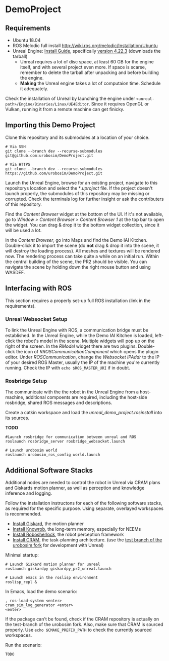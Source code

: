 # DemoProject

## Requirements

- Ubuntu 18.04
- ROS Melodic full install http://wiki.ros.org/melodic/Installation/Ubuntu
- Unreal Engine: [Install Guide](https://docs.unrealengine.com/4.26/en-US/SharingAndReleasing/Linux/BeginnerLinuxDeveloper/SettingUpAnUnrealWorkflow/), specifically [version 4.22.3](https://github.com/EpicGames/UnrealEngine/archive/refs/tags/4.22.3-release.tar.gz) (downloads the tarball)
  - Unreal requires a lot of disc space, at least 60 GB for the engine itself, and with several project even more. If space is scarse, remember to delete the tarball after unpacking and before building the engine.
  - **Making** the Unreal engine takes a lot of computaion time. Schedule it adequately.

Check the installation of Unreal by launching the engine under `<unreal-path>/Engine/Binaries/Linux/UE4Editor`. Since it requires OpenGL or Vulkan, running it from a remote machine can get finicky.

## Importing this Demo Project
Clone this repository and its submodules at a location of your choice.
```
# Via SSH
git clone --branch dev --recurse-submodules git@github.com:urobosim/DemoProject.git

# Via HTTPS
git clone --branch dev --recurse-submodules https://github.com/urobosim/DemoProject.git
```
Launch the Unreal Engine, browse for an existing project, navigate to this repositorys location and select the **.uproject* file. If the project doesn't launch properly, the submodules of this repository may be missing or corrupted. Check the terminals log for further insight or ask the contributers of this repository.

Find the *Content Browser* widget at the bottom of the UI. If it's not available, go to *Window > Content Browser > Content Browser 1* at the top bar to open the widget. You can drag & drop it to the bottom widget collection, since it will be used a lot. 

In the *Content Browser*, go into Maps and find the Demo IAI Kitchen. Double-click it to import the scene (do **not** drag & drop it into the scene, it will destroy the loading process). All meshes and textures will be rendered now. The rendering process can take quite a while on an initial run. Within the central building of the scene, the PR2 should be visible. You can navigate the scene by holding down the right mouse button and using WASDEF.

## Interfacing with ROS

This section requires a properly set-up full ROS installation (link in the requirements).

### Unreal Websocket Setup

To link the Unreal Engine with ROS, a communication bridge must be established. In the Unreal Engine, while the Demo IAI Kitchen is loaded, left-click the robot's model in the scene. Multiple widgets will pop up on the right of the screen. In the *RModel* widget there are two plugins. Double-click the icon of *RROSCommunicationComponent* which opens the plugin editor. Under *ROSCommunication*, change the *Websocket IPAddr* to the IP of your desired ROS Master, usually the IP of the machine you're currently running. Check the IP with `echo $ROS_MASTER_URI` if in doubt.

### Rosbridge Setup

The communicate with the the robot in the Unreal Engine from a host-machine, additional compoents are required, including the host-side rosbridge, shared ROS messages and descriptions.

Create a catkin workspace and load the *unreal_demo_project.rosinstall* into its sources.

**TODO**

```
#Launch rosbridge for communication between unreal and ROS
roslaunch rosbridge_server rosbridge_websocket.launch

# Launch urobosim world
roslaunch urobosim_ros_config world.launch
```

## Additional Software Stacks

Additional nodes are needed to control the robot in Unreal via CRAM plans and Giskards motion planner, as well as perception and knowledge inference and logging.

Follow the installation instructons for each of the following software stacks, as required for the specific purpose. Using separate, overlayed workspaces is recommended.
- [Install Giskard](https://github.com/SemRoCo/giskardpy), the motion planner
- [Install Knowrob](https://github.com/knowrob/knowrob), the long-term memory, especially for NEEMs
- [Install Robosherlock](https://github.com/RoboSherlock/robosherlock), the robot perception framework
- [Install CRAM](http://cram-system.org/installation), the task-planning architecture. (use the [test branch of the urobosim fork](https://github.com/urobosim/cram/tree/test) for development with Unreal)

Minimal startup:
```
# Launch Giskard motion planner for unreal
roslaunch giskardpy giskardpy_pr2_unreal.launch

# Launch emacs in the roslisp environment
roslisp_repl &
```
In Emacs, load the demo scenario:
```
, ros-load-system <enter>
cram_sim_log_generator <enter>
<enter>
```
If the package can't be found, check if the CRAM repository is actually on the test-branch of the urobosim fork. Also, make sure that CRAM is sourced properly. Use `echo $CMAKE_PREFIX_PATH` to check the currently sourced workspaces.

Run the scenario:
```
TODO
```
